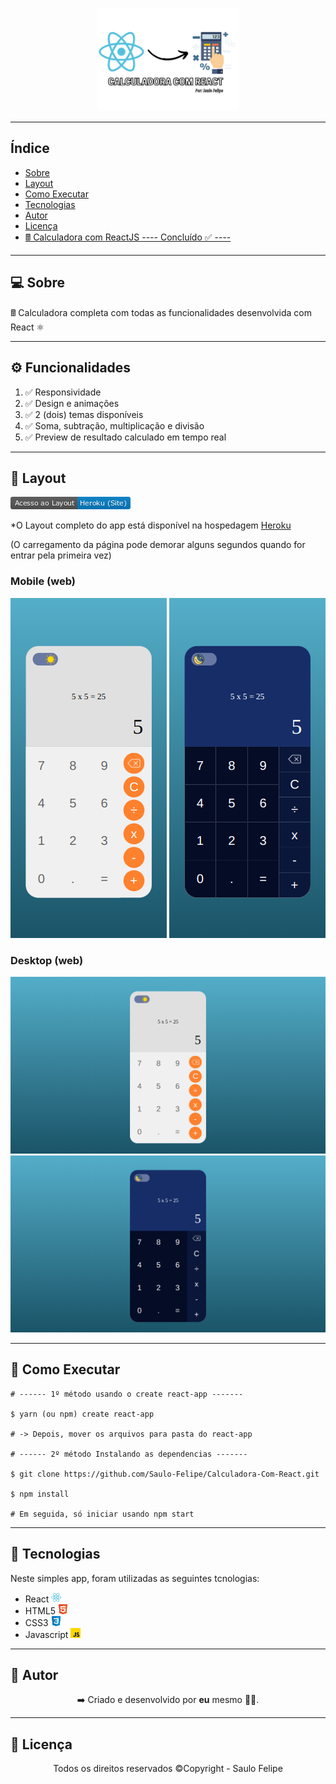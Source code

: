 <p align="center">
    <img src="./src/images/logo.png" width=45%>
</p>

------------------------------------
## Índice

* [Sobre](#sobre)
* [Layout](#layout)
* [Como Executar](#como-executar)
* [Tecnologias](#tecnologias)
* [Autor](#autor)
* [Licença](#licenca)
* <a href="https://calculadora-react-saulo.herokuapp.com/" target="_blank">🖩 Calculadora com ReactJS ---- Concluído ✅ ----</a>

------------------------------------

## 💻 Sobre <a id="sobre"></a>
 
 🖩 Calculadora completa com todas as funcionalidades desenvolvida com React ⚛️
<br>

------------------------------------

## ⚙️ Funcionalidades <a id="funcionalidades"></a>
1. ✅ Responsividade
2. ✅ Design e animações
3. ✅ 2 (dois) temas disponíveis
4. ✅ Soma, subtração, multiplicação e divisão
5. ✅ Preview de resultado calculado em tempo real

------------------------------------

## 🎨 Layout <a id="layout"></a>

<a href="https://calculadora-react-saulo.herokuapp.com/"><img src="./src/images/badge.png"/></a>
<p>*O Layout completo do app está disponível na hospedagem <a href="https://calculadora-react-saulo.herokuapp.com/">Heroku</a></p> (O carregamento da página pode demorar alguns segundos quando for entrar pela primeira vez)

<h3>Mobile (web)</h3>
<p align="center">
    <img src="./src/images/mobile-01.png">
    <img src="./src/images/mobile-02.png">
</p>

<h3>Desktop (web)</h3>
<img src="./src/images/desktop-01.png">
<img src="./src/images/desktop-02.png">

------------------------------------

## 🧩 Como Executar <a id="como-executar"></a>

```
# ------ 1º método usando o create react-app ------- 

$ yarn (ou npm) create react-app

# -> Depois, mover os arquivos para pasta do react-app

# ------ 2º método Instalando as dependencias -------

$ git clone https://github.com/Saulo-Felipe/Calculadora-Com-React.git

$ npm install

# Em seguida, só iniciar usando npm start 
```

------------------------------------

## 🤖 Tecnologias <a id="tecnologias"></a>

Neste simples app, foram utilizadas as seguintes tcnologias: 

* React <img src="./src/images/react.png"></img>
* HTML5 <img src="./src/images/html.png"></img>
* CSS3 <img src="./src/images/css.png"></img>
* Javascript <img src="./src/images/javascript.png"></img>
------------------------------------

## 👨 Autor <a id="autor"></a>

<p align="center">➡️ Criado e desenvolvido por <strong>eu</strong> mesmo 🧑‍💻.</p>

------------------------------------

## 📜 Licença <a id="licenca"></a>

<p align="center">Todos os direitos reservados ©Copyright - Saulo Felipe</p>
